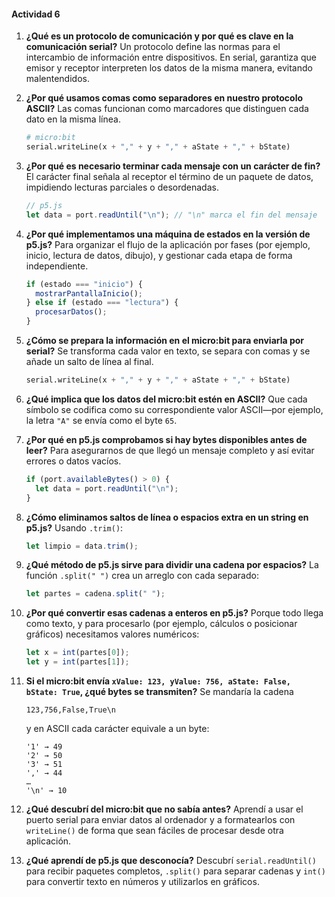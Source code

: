 #### Actividad 6

1. **¿Qué es un protocolo de comunicación y por qué es clave en la comunicación serial?**
   Un protocolo define las normas para el intercambio de información entre dispositivos. En serial, garantiza que emisor y receptor interpreten los datos de la misma manera, evitando malentendidos.

2. **¿Por qué usamos comas como separadores en nuestro protocolo ASCII?**
   Las comas funcionan como marcadores que distinguen cada dato en la misma línea.

   ```python
   # micro:bit
   serial.writeLine(x + "," + y + "," + aState + "," + bState)
   ```

3. **¿Por qué es necesario terminar cada mensaje con un carácter de fin?**
   El carácter final señala al receptor el término de un paquete de datos, impidiendo lecturas parciales o desordenadas.

   ```javascript
   // p5.js
   let data = port.readUntil("\n"); // "\n" marca el fin del mensaje
   ```

4. **¿Por qué implementamos una máquina de estados en la versión de p5.js?**
   Para organizar el flujo de la aplicación por fases (por ejemplo, inicio, lectura de datos, dibujo), y gestionar cada etapa de forma independiente.

   ```javascript
   if (estado === "inicio") {
     mostrarPantallaInicio();
   } else if (estado === "lectura") {
     procesarDatos();
   }
   ```

5. **¿Cómo se prepara la información en el micro\:bit para enviarla por serial?**
   Se transforma cada valor en texto, se separa con comas y se añade un salto de línea al final.

   ```python
   serial.writeLine(x + "," + y + "," + aState + "," + bState)
   ```

6. **¿Qué implica que los datos del micro\:bit estén en ASCII?**
   Que cada símbolo se codifica como su correspondiente valor ASCII—por ejemplo, la letra `"A"` se envía como el byte `65`.

7. **¿Por qué en p5.js comprobamos si hay bytes disponibles antes de leer?**
   Para asegurarnos de que llegó un mensaje completo y así evitar errores o datos vacíos.

   ```javascript
   if (port.availableBytes() > 0) {
     let data = port.readUntil("\n");
   }
   ```

8. **¿Cómo eliminamos saltos de línea o espacios extra en un string en p5.js?**
   Usando `.trim()`:

   ```javascript
   let limpio = data.trim();
   ```

9. **¿Qué método de p5.js sirve para dividir una cadena por espacios?**
   La función `.split(" ")` crea un arreglo con cada separado:

   ```javascript
   let partes = cadena.split(" ");
   ```

10. **¿Por qué convertir esas cadenas a enteros en p5.js?**
    Porque todo llega como texto, y para procesarlo (por ejemplo, cálculos o posicionar gráficos) necesitamos valores numéricos:

    ```javascript
    let x = int(partes[0]);
    let y = int(partes[1]);
    ```

11. **Si el micro\:bit envía `xValue: 123, yValue: 756, aState: False, bState: True`, ¿qué bytes se transmiten?**
    Se mandaría la cadena

    ```
    123,756,False,True\n
    ```

    y en ASCII cada carácter equivale a un byte:

    ```
    '1' → 49  
    '2' → 50  
    '3' → 51  
    ',' → 44  
    …   
    '\n' → 10  
    ```

12. **¿Qué descubrí del micro\:bit que no sabía antes?**
    Aprendí a usar el puerto serial para enviar datos al ordenador y a formatearlos con `writeLine()` de forma que sean fáciles de procesar desde otra aplicación.

13. **¿Qué aprendí de p5.js que desconocía?**
    Descubrí `serial.readUntil()` para recibir paquetes completos, `.split()` para separar cadenas y `int()` para convertir texto en números y utilizarlos en gráficos.

